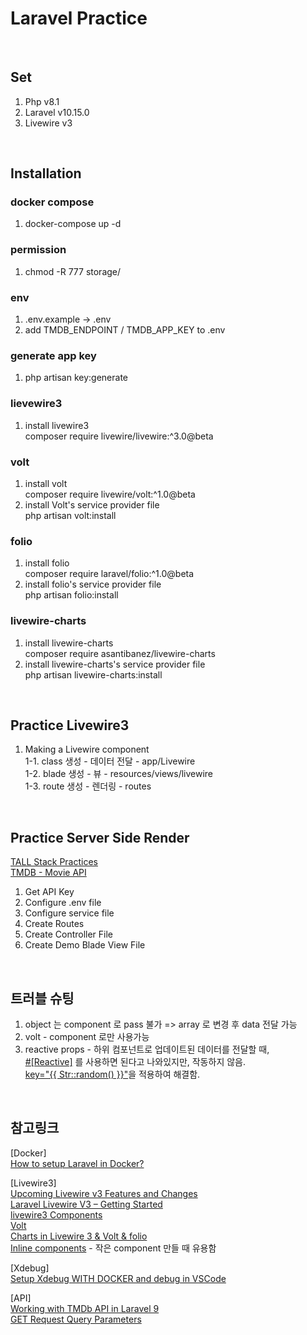 # Laravel Practice

<br/>

## Set 
1. Php v8.1
2. Laravel v10.15.0
3. Livewire v3

<br/>

## Installation
### docker compose<br/>
1. docker-compose up -d<br/>

### permission<br/>
1. chmod -R 777 storage/<br/>

### env<br/>
1. .env.example -> .env
2. add TMDB_ENDPOINT / TMDB_APP_KEY to .env

### generate app key<br/>
1. php artisan key:generate<br/>

### lievewire3<br/>
1. install livewire3<br/>
composer require livewire/livewire:^3.0@beta<br/>

### volt<br/>
1. install volt<br/>
composer require livewire/volt:^1.0@beta<br/>
2. install Volt's service provider file<br/>
php artisan volt:install<br/>

### folio<br/>
1. install folio<br/>
composer require laravel/folio:^1.0@beta<br/>
2. install folio's service provider file<br/>
php artisan folio:install<br/>

### livewire-charts<br/>
1. install livewire-charts<br/>
composer require asantibanez/livewire-charts<br/>
2. install livewire-charts's service provider file<br/>
php artisan livewire-charts:install<br/>

<br/>

## Practice Livewire3
1. Making a Livewire component<br/>
  1-1. class 생성 - 데이터 전달 - app/Livewire<br/>
  1-2. blade 생성 - 뷰 - resources/views/livewire<br/>
  1-3. route 생성 - 렌더링 - routes<br/>

<br/>

## Practice Server Side Render
[TALL Stack Practices](https://www.notion.so/benefitplus/TALL-Stack-Practices-76bf47c8e49043ea9363acb3d7032620)<br/>
[TMDB - Movie API](https://developer.themoviedb.org/docs)<br/>
1. Get API Key
2. Configure .env file
3. Configure service file
4. Create Routes
5. Create Controller File
6. Create Demo Blade View File

<br/>

## 트러블 슈팅
1. object 는 component 로 pass 불가 => array 로 변경 후 data 전달 가능<br/>
2. volt - component 로만 사용가능<br/>
3. reactive props - 하위 컴포넌트로 업데이트된 데이터를 전달할 때,<br/>
  [#[Reactive]](https://livewire.laravel.com/docs/nesting#reactive-props) 를 사용하면 된다고 나와있지만, 작동하지 않음.<br/> [key="{{ Str::random() }}"](https://github.com/livewire/livewire/discussions/2097)을 적용하여 해결함.

<br/>

## 참고링크
[Docker]<br/>
[How to setup Laravel in Docker?](https://www.golinuxcloud.com/setup-laravel-in-docker/#Installing_Docker_on_Windows)<br/>

[Livewire3]<br/>
[Upcoming Livewire v3 Features and Changes](https://laravel-news.com/livewire-v3-features)<br/>
[Laravel Livewire V3 – Getting Started](https://ajaxray.com/blog/laravel-livewire-v3-getting-started/)<br/>
[livewire3 Components](https://livewire.laravel.com/docs/components)<br/>
[Volt](https://livewire.laravel.com/docs/volt)<br/>
[Charts in Livewire 3 & Volt & folio](https://nunomaduro.com/charts_in_livewire_3_and_volt)<br/>
[Inline components](https://livewire.laravel.com/docs/components#inline-components) - 작은 component 만들 때 유용함<br/>

[Xdebug]<br/>
[Setup Xdebug WITH DOCKER and debug in VSCode](https://www.youtube.com/watch?v=it7JQKPfWTU)<br/>

[API]<br/>
[Working with TMDb API in Laravel 9](https://blog.devops.dev/working-with-tmdb-api-in-laravel-9-4b4c578b75e4)<br/>
[GET Request Query Parameters](https://laravel.com/docs/10.x/http-client#get-request-query-parameters)<br/>




